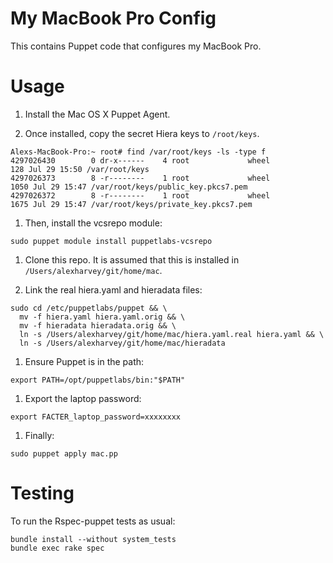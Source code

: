 # My MacBook Pro Config

This contains Puppet code that configures my MacBook Pro.

# Usage

1. Install the Mac OS X Puppet Agent.

1. Once installed, copy the secret Hiera keys to `/root/keys`.

~~~ text
Alexs-MacBook-Pro:~ root# find /var/root/keys -ls -type f
4297026430        0 dr-x------    4 root             wheel                 128 Jul 29 15:50 /var/root/keys
4297026373        8 -r--------    1 root             wheel                1050 Jul 29 15:47 /var/root/keys/public_key.pkcs7.pem
4297026372        8 -r--------    1 root             wheel                1675 Jul 29 15:47 /var/root/keys/private_key.pkcs7.pem
~~~

1. Then, install the vcsrepo module:

~~~ text
sudo puppet module install puppetlabs-vcsrepo
~~~

1. Clone this repo.  It is assumed that this is installed in `/Users/alexharvey/git/home/mac`.

1. Link the real hiera.yaml and hieradata files:

~~~ text
sudo cd /etc/puppetlabs/puppet && \
  mv -f hiera.yaml hiera.yaml.orig && \
  mv -f hieradata hieradata.orig && \
  ln -s /Users/alexharvey/git/home/mac/hiera.yaml.real hiera.yaml && \
  ln -s /Users/alexharvey/git/home/mac/hieradata
~~~

1. Ensure Puppet is in the path:

~~~ text
export PATH=/opt/puppetlabs/bin:"$PATH"
~~~

1. Export the laptop password:

~~~ text
export FACTER_laptop_password=xxxxxxxx
~~~

1. Finally:

~~~ text
sudo puppet apply mac.pp
~~~

# Testing

To run the Rspec-puppet tests as usual:

~~~ text
bundle install --without system_tests
bundle exec rake spec
~~~

